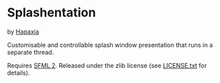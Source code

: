 # Splashentation
by [Hapaxia](https://github.com/Hapaxia)

Customisable and controllable splash window presentation that runs in a separate thread.

Requires [SFML 2](https://sfml-dev.org).
Released under the zlib license (see [LICENSE.txt](https://github.com/Hapaxia/Splashentation/blob/master/LICENSE.txt) for details).
